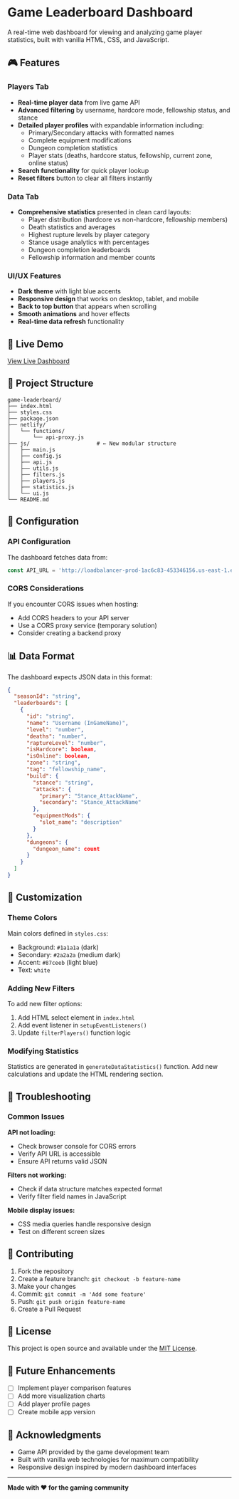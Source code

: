 # Game Leaderboard Dashboard

A real-time web dashboard for viewing and analyzing game player statistics, built with vanilla HTML, CSS, and JavaScript.

## 🎮 Features

### Players Tab
- **Real-time player data** from live game API
- **Advanced filtering** by username, hardcore mode, fellowship status, and stance
- **Detailed player profiles** with expandable information including:
  - Primary/Secondary attacks with formatted names
  - Complete equipment modifications
  - Dungeon completion statistics
  - Player stats (deaths, hardcore status, fellowship, current zone, online status)
- **Search functionality** for quick player lookup
- **Reset filters** button to clear all filters instantly

### Data Tab
- **Comprehensive statistics** presented in clean card layouts:
  - Player distribution (hardcore vs non-hardcore, fellowship members)
  - Death statistics and averages
  - Highest rupture levels by player category
  - Stance usage analytics with percentages
  - Dungeon completion leaderboards
  - Fellowship information and member counts

### UI/UX Features
- **Dark theme** with light blue accents
- **Responsive design** that works on desktop, tablet, and mobile
- **Back to top button** that appears when scrolling
- **Smooth animations** and hover effects
- **Real-time data refresh** functionality

## 🚀 Live Demo

[View Live Dashboard](https://yourusername.github.io/game-leaderboard)

## 📁 Project Structure

```
game-leaderboard/
├── index.html
├── styles.css
├── package.json
├── netlify/
│   └── functions/
│       └── api-proxy.js
├── js/                     # ← New modular structure
│   ├── main.js
│   ├── config.js
│   ├── api.js
│   ├── utils.js
│   ├── filters.js
│   ├── players.js
│   ├── statistics.js
│   └── ui.js
└── README.md
```

## 🔧 Configuration

### API Configuration
The dashboard fetches data from:
```javascript
const API_URL = 'http://loadbalancer-prod-1ac6c83-453346156.us-east-1.elb.amazonaws.com/leaderboards/scores/';
```


### CORS Considerations
If you encounter CORS issues when hosting:
- Add CORS headers to your API server
- Use a CORS proxy service (temporary solution)
- Consider creating a backend proxy

## 📊 Data Format

The dashboard expects JSON data in this format:
```json
{
  "seasonId": "string",
  "leaderboards": [
    {
      "id": "string",
      "name": "Username (InGameName)",
      "level": "number",
      "deaths": "number",
      "raptureLevel": "number",
      "isHardcore": boolean,
      "isOnline": boolean,
      "zone": "string",
      "tag": "fellowship_name",
      "build": {
        "stance": "string",
        "attacks": {
          "primary": "Stance_AttackName",
          "secondary": "Stance_AttackName"
        },
        "equipmentMods": {
          "slot_name": "description"
        }
      },
      "dungeons": {
        "dungeon_name": count
      }
    }
  ]
}
```

## 🎨 Customization

### Theme Colors
Main colors defined in `styles.css`:
- Background: `#1a1a1a` (dark)
- Secondary: `#2a2a2a` (medium dark)
- Accent: `#87ceeb` (light blue)
- Text: `white`

### Adding New Filters
To add new filter options:
1. Add HTML select element in `index.html`
2. Add event listener in `setupEventListeners()`
3. Update `filterPlayers()` function logic

### Modifying Statistics
Statistics are generated in `generateDataStatistics()` function. Add new calculations and update the HTML rendering section.

## 🐛 Troubleshooting

### Common Issues

**API not loading:**
- Check browser console for CORS errors
- Verify API URL is accessible
- Ensure API returns valid JSON

**Filters not working:**
- Check if data structure matches expected format
- Verify filter field names in JavaScript

**Mobile display issues:**
- CSS media queries handle responsive design
- Test on different screen sizes

## 🤝 Contributing

1. Fork the repository
2. Create a feature branch: `git checkout -b feature-name`
3. Make your changes
4. Commit: `git commit -m 'Add some feature'`
5. Push: `git push origin feature-name`
6. Create a Pull Request

## 📝 License

This project is open source and available under the [MIT License](LICENSE).

## 🔮 Future Enhancements

- [ ] Implement player comparison features
- [ ] Add more visualization charts
- [ ] Add player profile pages
- [ ] Create mobile app version

## 🙏 Acknowledgments

- Game API provided by the game development team
- Built with vanilla web technologies for maximum compatibility
- Responsive design inspired by modern dashboard interfaces

---

**Made with ❤️ for the gaming community**